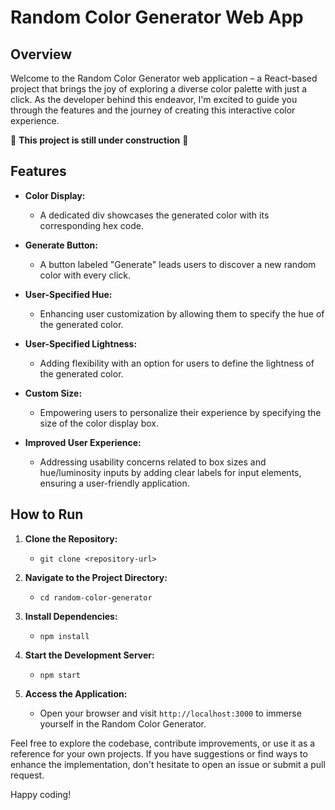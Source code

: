 # Random Color Generator Web App

## Overview

Welcome to the Random Color Generator web application – a React-based project that brings the joy of exploring a diverse color palette with just a click. As the developer behind this endeavor, I'm excited to guide you through the features and the journey of creating this interactive color experience.

👷 **This project is still under construction** 👷

## Features
- **Color Display:**
  - A dedicated div showcases the generated color with its corresponding hex code.

- **Generate Button:**
  - A button labeled "Generate" leads users to discover a new random color with every click.

-  **User-Specified Hue:**
   - Enhancing user customization by allowing them to specify the hue of the generated color.

- **User-Specified Lightness:**
   - Adding flexibility with an option for users to define the lightness of the generated color.

- **Custom Size:**
   - Empowering users to personalize their experience by specifying the size of the color display box.

- **Improved User Experience:**
   - Addressing usability concerns related to box sizes and hue/luminosity inputs by adding clear labels for input elements, ensuring a user-friendly application.

## How to Run

1. **Clone the Repository:**
   - `git clone <repository-url>`

2. **Navigate to the Project Directory:**
   - `cd random-color-generator`

3. **Install Dependencies:**
   - `npm install`

4. **Start the Development Server:**
   - `npm start`

5. **Access the Application:**
   - Open your browser and visit `http://localhost:3000` to immerse yourself in the Random Color Generator.

Feel free to explore the codebase, contribute improvements, or use it as a reference for your own projects. If you have suggestions or find ways to enhance the implementation, don't hesitate to open an issue or submit a pull request.

Happy coding!
